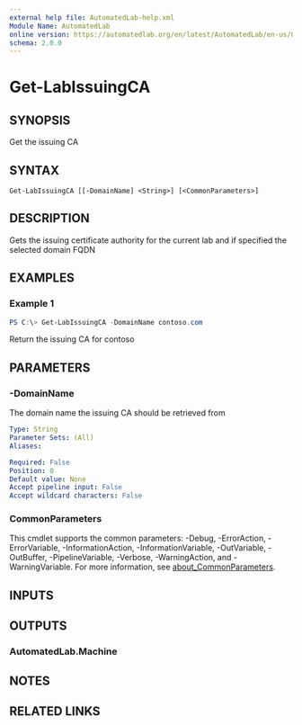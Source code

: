 ```yaml
---
external help file: AutomatedLab-help.xml
Module Name: AutomatedLab
online version: https://automatedlab.org/en/latest/AutomatedLab/en-us/Get-LabIssuingCA
schema: 2.0.0
---
```


# Get-LabIssuingCA

## SYNOPSIS
Get the issuing CA

## SYNTAX

```
Get-LabIssuingCA [[-DomainName] <String>] [<CommonParameters>]
```

## DESCRIPTION
Gets the issuing certificate authority for the current lab and if specified the selected domain FQDN

## EXAMPLES

### Example 1
```powershell
PS C:\> Get-LabIssuingCA -DomainName contoso.com
```

Return the issuing CA for contoso

## PARAMETERS

### -DomainName
The domain name the issuing CA should be retrieved from

```yaml
Type: String
Parameter Sets: (All)
Aliases:

Required: False
Position: 0
Default value: None
Accept pipeline input: False
Accept wildcard characters: False
```

### CommonParameters
This cmdlet supports the common parameters: -Debug, -ErrorAction, -ErrorVariable, -InformationAction, -InformationVariable, -OutVariable, -OutBuffer, -PipelineVariable, -Verbose, -WarningAction, and -WarningVariable. For more information, see [about_CommonParameters](http://go.microsoft.com/fwlink/?LinkID=113216).

## INPUTS

## OUTPUTS

### AutomatedLab.Machine
## NOTES

## RELATED LINKS

